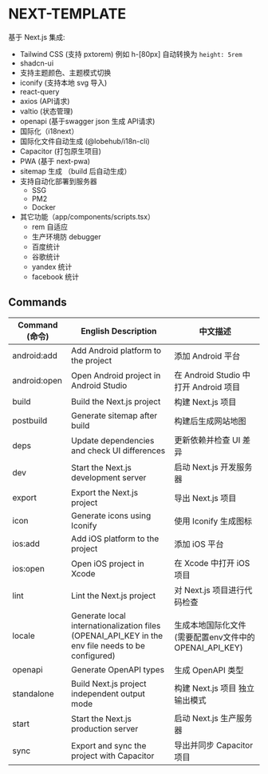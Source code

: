 # NEXT-TEMPLATE

基于 Next.js 集成:

- Tailwind CSS (支持 pxtorem) 例如 h-[80px] 自动转换为 `height: 5rem`
- shadcn-ui
- 支持主题颜色、主题模式切换
- iconify (支持本地 svg 导入)
- react-query
- axios (API请求)
- valtio (状态管理)
- openapi (基于swagger json 生成 API请求)
- 国际化（i18next）
- 国际化文件自动生成 (@lobehub/i18n-cli)
- Capacitor (打包原生项目)
- PWA (基于 next-pwa)
- sitemap 生成 （build 后自动生成）
- 支持自动化部署到服务器
  - SSG
  - PM2
  - Docker
- 其它功能（app/components/scripts.tsx）
  - rem 自适应
  - 生产环境防 debugger
  - 百度统计
  - 谷歌统计
  - yandex 统计
  - facebook 统计

## Commands

| Command (命令) | English Description | 中文描述 |
| --- | --- | --- |
| android:add | Add Android platform to the project | 添加 Android 平台 |
| android:open | Open Android project in Android Studio | 在 Android Studio 中打开 Android 项目 |
| build | Build the Next.js project | 构建 Next.js 项目 |
| postbuild | Generate sitemap after build | 构建后生成网站地图 |
| deps | Update dependencies and check UI differences | 更新依赖并检查 UI 差异 |
| dev | Start the Next.js development server | 启动 Next.js 开发服务器 |
| export | Export the Next.js project | 导出 Next.js 项目 |
| icon | Generate icons using Iconify | 使用 Iconify 生成图标 |
| ios:add | Add iOS platform to the project | 添加 iOS 平台 |
| ios:open | Open iOS project in Xcode | 在 Xcode 中打开 iOS 项目 |
| lint | Lint the Next.js project | 对 Next.js 项目进行代码检查 |
| locale | Generate local internationalization files (OPENAI_API_KEY in the env file needs to be configured) | 生成本地国际化文件 (需要配置env文件中的 OPENAI_API_KEY) |
| openapi | Generate OpenAPI types | 生成 OpenAPI 类型 |
| standalone | Build Next.js project independent output mode | 构建 Next.js 项目 独立输出模式 |
| start | Start the Next.js production server | 启动 Next.js 生产服务器 |
| sync | Export and sync the project with Capacitor | 导出并同步 Capacitor 项目 |
